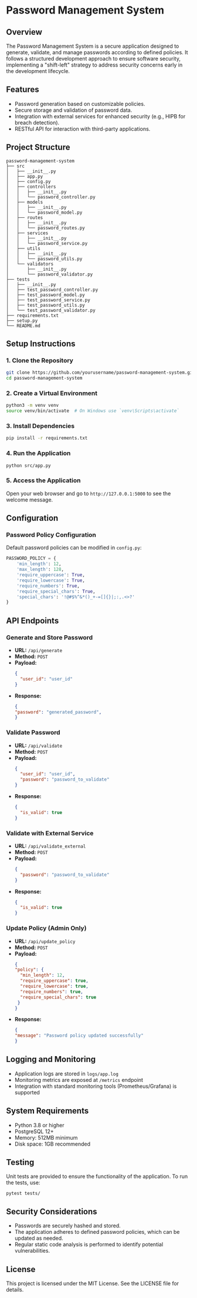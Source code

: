# Password Management System

## Overview
The Password Management System is a secure application designed to generate, validate, and manage passwords according to defined policies. It follows a structured development approach to ensure software security, implementing a "shift-left" strategy to address security concerns early in the development lifecycle.

## Features
- Password generation based on customizable policies.
- Secure storage and validation of password data.
- Integration with external services for enhanced security (e.g., HIPB for breach detection).
- RESTful API for interaction with third-party applications.

## Project Structure
```
password-management-system
├── src
│   ├── __init__.py
│   ├── app.py
│   ├── config.py
│   ├── controllers
│   │   ├── __init__.py
│   │   └── password_controller.py
│   ├── models
│   │   ├── __init__.py
│   │   └── password_model.py
│   ├── routes
│   │   ├── __init__.py
│   │   └── password_routes.py
│   ├── services
│   │   ├── __init__.py
│   │   └── password_service.py
│   ├── utils
│   │   ├── __init__.py
│   │   └── password_utils.py
│   └── validators
│       ├── __init__.py
│       └── password_validator.py
├── tests
│   ├── __init__.py
│   ├── test_password_controller.py
│   ├── test_password_model.py
│   ├── test_password_service.py
│   ├── test_password_utils.py
│   └── test_password_validator.py
├── requirements.txt
├── setup.py
└── README.md
```

## Setup Instructions

### 1. Clone the Repository
```bash
git clone https://github.com/yourusername/password-management-system.git
cd password-management-system
```

### 2. Create a Virtual Environment
```bash
python3 -m venv venv
source venv/bin/activate  # On Windows use `venv\Scripts\activate`
```

### 3. Install Dependencies
```bash
pip install -r requirements.txt
```

### 4. Run the Application
```bash
python src/app.py
```

### 5. Access the Application
Open your web browser and go to `http://127.0.0.1:5000` to see the welcome message.

## Configuration

### Password Policy Configuration
Default password policies can be modified in `config.py`:
```python
PASSWORD_POLICY = {
    'min_length': 12,
    'max_length': 128,
    'require_uppercase': True,
    'require_lowercase': True,
    'require_numbers': True,
    'require_special_chars': True,
    'special_chars': '!@#$%^&*()_+-=[]{}|;:,.<>?'
}
```

## API Endpoints

### Generate and Store Password
- **URL:** `/api/generate`
- **Method:** `POST`
- **Payload:**
  ```json
  {
    "user_id": "user_id"
  }
  ```
- **Response:**
  ```json
  {
  "password": "generated_password",
  }
  ```

### Validate Password
- **URL:** `/api/validate`
- **Method:** `POST`
- **Payload:**
  ```json
  {
    "user_id": "user_id",
    "password": "password_to_validate"
  }
  ```
- **Response:**
  ```json
  {
    "is_valid": true
  }
  ```

### Validate with External Service
- **URL:** `/api/validate_external`
- **Method:** `POST`
- **Payload:**
  ```json
  {
    "password": "password_to_validate"
  }
  ```
- **Response:**
  ```json
  {
    "is_valid": true
  }
  ```

### Update Policy (Admin Only)
- **URL:** `/api/update_policy`
- **Method:** `POST`
- **Payload:**
  ```json
  {
  "policy": {
    "min_length": 12,
    "require_uppercase": true,
    "require_lowercase": true,
    "require_numbers": true,
    "require_special_chars": true
   }
  }
  ```
- **Response:**
  ```json
  {
  "message": "Password policy updated successfully"
  }
  ```

## Logging and Monitoring
- Application logs are stored in `logs/app.log`
- Monitoring metrics are exposed at `/metrics` endpoint
- Integration with standard monitoring tools (Prometheus/Grafana) is supported

## System Requirements
- Python 3.8 or higher
- PostgreSQL 12+
- Memory: 512MB minimum
- Disk space: 1GB recommended

## Testing
Unit tests are provided to ensure the functionality of the application. To run the tests, use:
```
pytest tests/
```

## Security Considerations
- Passwords are securely hashed and stored.
- The application adheres to defined password policies, which can be updated as needed.
- Regular static code analysis is performed to identify potential vulnerabilities.

## License
This project is licensed under the MIT License. See the LICENSE file for details.